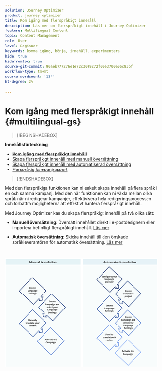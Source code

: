 ```yaml
---
solution: Journey Optimizer
product: journey optimizer
title: Kom igång med flerspråkigt innehåll
description: Läs mer om flerspråkigt innehåll i Journey Optimizer
feature: Multilingual Content
topic: Content Management
role: User
level: Beginner
keywords: komma igång, börja, innehåll, experimentera
hide: true
hidefromtoc: true
source-git-commit: 90aeb777276e1e72c3099272f00e3700e06c83bf
workflow-type: tm+mt
source-wordcount: '134'
ht-degree: 2%

---
```


# Kom igång med flerspråkigt innehåll {#multilingual-gs}

>[!BEGINSHADEBOX]

**Innehållsförteckning**

* **[Kom igång med flerspråkigt innehåll](multilingual-gs.md)**
* [Skapa flerspråkigt innehåll med manuell översättning](multilingual-manual.md)
* [Skapa flerspråkigt innehåll med automatiserad översättning](multilingual-automated.md)
* [Flerspråkig kampanjrapport](multilingual-report.md)

>[!ENDSHADEBOX]

Med den flerspråkiga funktionen kan ni enkelt skapa innehåll på flera språk i en och samma kampanj. Med den här funktionen kan ni växla mellan olika språk när ni redigerar kampanjer, effektivisera hela redigeringsprocessen och förbättra möjligheterna att effektivt hantera flerspråkigt innehåll.

Med Journey Optimizer kan du skapa flerspråkigt innehåll på två olika sätt:

* **Manuell översättning**: Översätt innehållet direkt i e-postdesignern eller importera befintligt flerspråkigt innehåll. [Läs mer](multilingual-manual.md)

* **Automatisk översättning**: Skicka innehåll till den önskade språkleverantören för automatisk översättning. [Läs mer](multilingual-automated.md)

</br>

![](assets/translation_schema.png)
